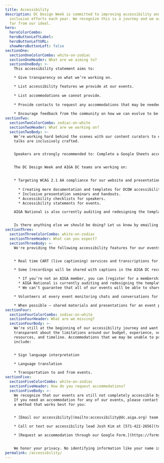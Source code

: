 ```yaml
---
title: Accessibility
description: DC Design Week is committed to improving accessibility and
  inclusion efforts each year. We recognize this is a journey and we are still
  far from our ideal.
hero:
  heroColorCombo:
  heroButtonLeftLabel:
  heroButtonLeftURL:
  showHeroButtonLeft: false
sectionOne:
  sectionOneColorCombo: white-on-zodiac
  sectionOneHeader: What are we aiming to?
  sectionOneBody: >-
    This accessibility statement aims to:

    * Give transparency on what we’re working on.

    * List accessibility features we provide at our events.
    
    * List accommodations we cannot provide.
    
    * Provide contacts to request any accommodations that may be needed or undocumented.
    
    * Encourage feedback from the community on how we can evolve to be more inclusive by default in the future.
sectionTwo:
  sectionTwoColorCombo: zodiac-on-white
  sectionTwoHeader: What are we working on?
  sectionTwoBody: >-
    We’re working hard behind the scenes with our content curators to ensure all
    talks are inclusively crafted.


    Speakers are strongly recommended to: Complete a Google Sheets accessibility checklist based on [Allison Ravenhall’s article Inclusive Design for Accessible Presentations.](https://www.smashingmagazine.com/2018/11/inclusive-design-accessible-presentations/) Attend an inclusive presentation seminar, read an inclusive presentation handout, and review Allison’s article.


    The DC Design Week and AIGA DC teams are working on:


    * Targeting WCAG 2.1 AA compliance for our website and presentation materials which includes meaningful alt text, respecting reduced motion preferences, and understandable heading structures. We can’t cover everything as a team of volunteers, so if you see something wrong please let us know at [designweek@dc.aiga.org](mailto:dcdesignweek@dc.aiga.org).
    
      * Creating more documentation and templates for DCDW accessibility including:
      * Inclusive presentation seminars and handouts.
      * Accessibility checklists for speakers.
      * Accessibility statements for events.

    AIGA National is also currently auditing and redesigning the template used by all chapters, including DC, to make registration and access to videos more accessible to everyone.


    Is there anything else we should be doing? Let us know by emailing our accessibility team at [accessibility@dc.aiga.org](mailto:accessibility@dc.aiga.org).
sectionThree:
  sectionThreeColorCombo: white-on-zodiac
  sectionThreeHeader: What can you expect?
  sectionThreeBody: >-
    We're providing the following accessibility features for our events:


    * Real time CART (live captioning) services and transcriptions for virtual events.

    * Some [recordings will be shared with captions in the AIGA DC recordings archive](https://dc.aiga.org/introducing-the-aiga-dc-event-recordings-archive/) for AIGA members to rewatch or catch up on at a later date.

      * If you’re not an AIGA member, you can [register for a membership on our website](https://dc.aiga.org/membership/membership-rates/) for just $50 for a year. We’re a 100% non-revenue generating entity, so this goes a long way to keeping us afloat.
      * AIGA National is currently auditing and redesigning the template used by all chapters, including DC, to make registration and access to videos more accessible to everyone. If you have difficulties registering or accessing the recordings in its current state, please let us know at dcdw@dc.aiga.org.
      * We can’t guarantee that all of our events will be able to share recordings as some talks may contain classified information. If we’re unable to do so, we’ll disclose that ahead of time in each of the event’s descriptions.

    * Volunteers at every event monitoring chats and conversations for [compliance to AIGA’s code of conduct](https://dc.aiga.org/events/code-of-conduct/).

    * When possible — shared materials and presentations for an event prior to it starting. Follow along comfortably with your own technology and at your own pace.
sectionFour:
  sectionFourColorCombo: zodiac-on-white
  sectionFourHeader: What are we missing?
  sectionFourBody: >-
    We’re still at the beginning of our accessibility journey and want to be
    transparent about the limitations around our budget, experience, volunteer
    resources, and timeline. Accommodations that we may be unable to provide
    include:


    * Sign language interpretation

    * Language translation

    * Transportation to and from events.
sectionFive:
  sectionFiveColorCombo: white-on-zodiac
  sectionFiveHeader: How do you request accommodations?
  sectionFiveBody: >-
    We recognize that our events are still not completely accessible by default.
    If you need an accommodation for any of our events, please contact us using
    a method that works best for you:


    * [Email our accessibility](mailto:accessibility@dc.aiga.org) team at accessibility@dc.aiga.org.

    * Call or text our accessibility lead Josh Kim at [571-422-2656](tel:571-422-2656).

    * [Request an accommodation through our Google Form.](https://forms.gle/VTys8LzewYs2isUm7)


    We honor your privacy. No identifying information like your name is required to request an accomodation, and all details will be deleted once completed.
permalink: /accessibility/
---
```

